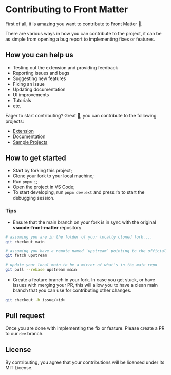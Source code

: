 # Contributing to Front Matter

First of all, it is amazing you want to contribute to Front Matter 💚.

There are various ways in how you can contribute to the project, it can be as simple from opening a bug report to implementing fixes or features.

## How you can help us

- Testing out the extension and providing feedback
- Reporting issues and bugs
- Suggesting new features
- Fixing an issue
- Updating documentation
- UI improvements
- Tutorials
- etc.

Eager to start contributing? Great 🤩, you can contribute to the following projects:

- [Extension](https://github.com/estruyf/vscode-front-matter)
- [Documentation](https://github.com/FrontMatter/web-documentation-nextjs)
- [Sample Projects](https://github.com/FrontMatter/project-samples)

## How to get started

- Start by forking this project;
- Clone your fork to your local machine;
- Run `pnpm i`;
- Open the project in VS Code;
- To start developing, run `pnpm dev:ext` and press `f5` to start the debugging session.

### Tips

- Ensure that the main branch on your fork is in sync with the original **vscode-front-matter** repository

```bash
# assuming you are in the folder of your locally cloned fork....
git checkout main

# assuming you have a remote named `upstream` pointing to the official **vscode-front-matter** repo
git fetch upstream

# update your local main to be a mirror of what's in the main repo
git pull --rebase upstream main
```

- Create a feature branch in your fork. In case you get stuck, or have issues with merging your PR, this will allow you to have a clean main branch that you can use for contributing other changes.

```bash
git checkout -b issue/<id>
```

## Pull request

Once you are done with implementing the fix or feature. Please create a PR to our `dev` branch.

## License

By contributing, you agree that your contributions will be licensed under its MIT License.
